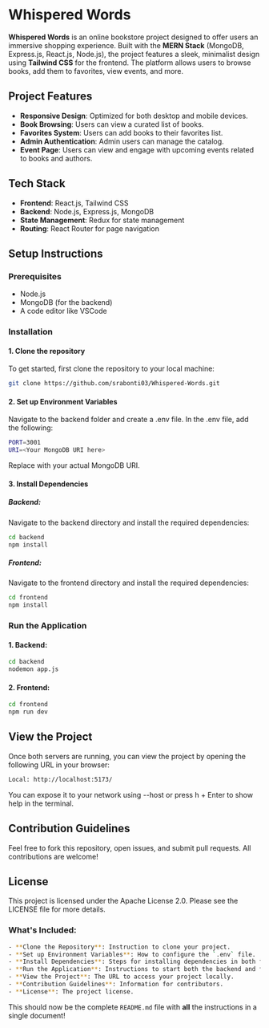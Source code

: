 # Whispered Words

**Whispered Words** is an online bookstore project designed to offer users an immersive shopping experience. Built with the **MERN Stack** (MongoDB, Express.js, React.js, Node.js), the project features a sleek, minimalist design using **Tailwind CSS** for the frontend. The platform allows users to browse books, add them to favorites, view events, and more.

## Project Features

- **Responsive Design**: Optimized for both desktop and mobile devices.
- **Book Browsing**: Users can view a curated list of books.
- **Favorites System**: Users can add books to their favorites list.
- **Admin Authentication**: Admin users can manage the catalog.
- **Event Page**: Users can view and engage with upcoming events related to books and authors.

## Tech Stack

- **Frontend**: React.js, Tailwind CSS
- **Backend**: Node.js, Express.js, MongoDB
- **State Management**: Redux for state management
- **Routing**: React Router for page navigation

## Setup Instructions

### Prerequisites

- Node.js
- MongoDB (for the backend)
- A code editor like VSCode

### Installation

#### 1. Clone the repository

To get started, first clone the repository to your local machine:

```bash
git clone https://github.com/srabonti03/Whispered-Words.git
```

#### 2. Set up Environment Variables

Navigate to the backend folder and create a .env file. In the .env file, add the following:

```bash
PORT=3001
URI=<Your MongoDB URI here>
```
Replace <Your MongoDB URI here> with your actual MongoDB URI.

#### 3. Install Dependencies

##### Backend:

Navigate to the backend directory and install the required dependencies:

```bash
cd backend
npm install
```

##### Frontend:

Navigate to the frontend directory and install the required dependencies:

```bash
cd frontend
npm install
```

### Run the Application

#### 1. Backend:

```bash
cd backend
nodemon app.js
```

#### 2. Frontend:

```bash
cd frontend
npm run dev
```

## View the Project

Once both servers are running, you can view the project by opening the following URL in your browser:

```bash
Local: http://localhost:5173/
```

You can expose it to your network using --host or press h + Enter to show help in the terminal.

## Contribution Guidelines

Feel free to fork this repository, open issues, and submit pull requests. All contributions are welcome!

## License

This project is licensed under the Apache License 2.0. Please see the LICENSE file for more details.

### What's Included:

```bash
- **Clone the Repository**: Instruction to clone your project.
- **Set up Environment Variables**: How to configure the `.env` file.
- **Install Dependencies**: Steps for installing dependencies in both frontend and backend.
- **Run the Application**: Instructions to start both the backend and frontend servers.
- **View the Project**: The URL to access your project locally.
- **Contribution Guidelines**: Information for contributors.
- **License**: The project license.
```

This should now be the complete `README.md` file with **all** the instructions in a single document!

